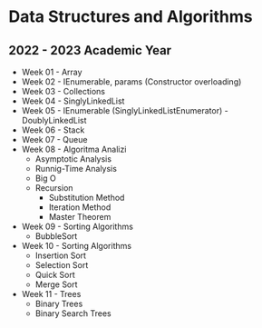 # Data Structures and Algorithms
## 2022 - 2023 Academic Year

* Week 01 - Array
* Week 02 - IEnumerable, params (Constructor overloading)
* Week 03 - Collections
* Week 04 - SinglyLinkedList
* Week 05 - IEnumerable (SinglyLinkedListEnumerator) - DoublyLinkedList
* Week 06 - Stack
* Week 07 - Queue
* Week 08 - Algoritma Analizi
    * Asymptotic Analysis
    * Runnig-Time Analysis
    * Big O
    * Recursion
        * Substitution Method
        * Iteration Method
        * Master Theorem
* Week 09 - Sorting Algorithms
    * BubbleSort
* Week 10 - Sorting Algorithms
    * Insertion Sort
    * Selection Sort
    * Quick Sort
    * Merge Sort
* Week 11 - Trees
    * Binary Trees
    * Binary Search Trees

